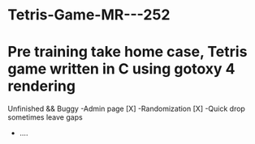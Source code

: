 # Tetris-Game-MR---252
Pre training take home case, Tetris game written in C using gotoxy 4 rendering
==============================================================================
Unfinished && Buggy
-Admin page [X]
-Randomization [X]
-Quick drop sometimes leave gaps
- ....
